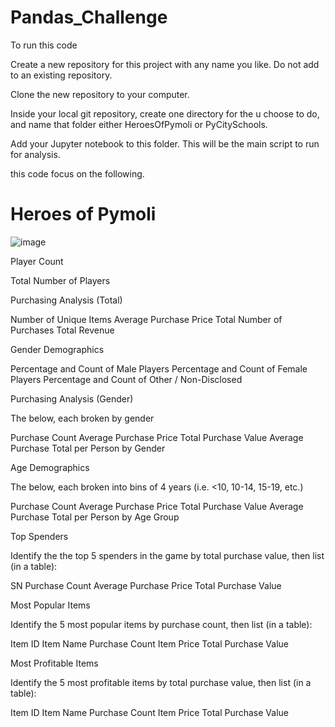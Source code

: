 # Pandas_Challenge


To run this code


Create a new repository for this project with any name you like. Do not add to an existing repository.


Clone the new repository to your computer.


Inside your local git repository, create one directory for the u choose to do, and name that folder either HeroesOfPymoli or  PyCitySchools.


Add your Jupyter notebook to this folder. This will be the main script to run for analysis.


this code focus on the following.
<h1>Heroes of Pymoli</h1>

![image](https://user-images.githubusercontent.com/76269709/120912242-35ac4680-c653-11eb-8a9c-0ad54b80ee92.png)

Player Count

Total Number of Players


Purchasing Analysis (Total)

Number of Unique Items
Average Purchase Price
Total Number of Purchases
Total Revenue


Gender Demographics

Percentage and Count of Male Players
Percentage and Count of Female Players
Percentage and Count of Other / Non-Disclosed


Purchasing Analysis (Gender)

The below, each broken by gender

Purchase Count
Average Purchase Price
Total Purchase Value
Average Purchase Total per Person by Gender




Age Demographics

The below, each broken into bins of 4 years (i.e. <10, 10-14, 15-19, etc.)

Purchase Count
Average Purchase Price
Total Purchase Value
Average Purchase Total per Person by Age Group




Top Spenders

Identify the the top 5 spenders in the game by total purchase value, then list (in a table):

SN
Purchase Count
Average Purchase Price
Total Purchase Value




Most Popular Items

Identify the 5 most popular items by purchase count, then list (in a table):

Item ID
Item Name
Purchase Count
Item Price
Total Purchase Value




Most Profitable Items

Identify the 5 most profitable items by total purchase value, then list (in a table):

Item ID
Item Name
Purchase Count
Item Price
Total Purchase Value
